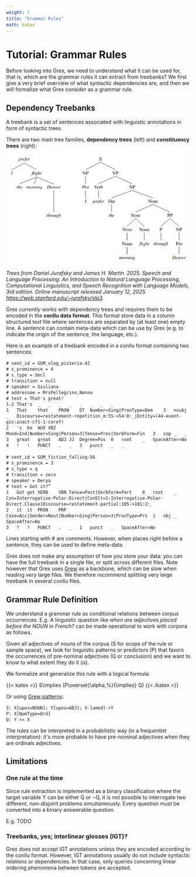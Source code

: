 ```yaml
---
weight: 1
title: "Grammar Rules"
math: katex
---
```


# Tutorial: Grammar Rules

Before looking into Grex, we need to understand what it can be used for, that is, which are the grammar rules it can extract from treebanks? We first give a very brief overview of what syntactic dependencies are, and then we will formalize what Grex consider as a grammar rule.

## Dependency Treebanks

A treebank is a set of sentences associated with linguistic annotations in form of syntactic trees.

There are two main tree families, **dependency trees** (left) and **constituency trees** (right):

![A dependency and a constituency tree](trees.png)

*Trees from Daniel Jurafsky and James H. Martin. 2025. Speech and Language Processing: An Introduction to Natural Language Processing, Computational Linguistics, and Speech Recognition with Language Models, 3rd edition. Online manuscript released January 12, 2025. https://web.stanford.edu/~jurafsky/slp3.*


Grex *currently* works with dependency trees and requires them to be encoded in the **conllu data format**.
This format store data in a column structured text file where sentences are separated by (at least one) empty line.
A sentence can contain meta-data which can be use by Grex (e.g. to indicate the origin of the sentence, the language, etc.).

Here is an example of a treebank encoded in a conllu format containing two sentences:

```
# sent_id = GUM_vlog_pizzeria-42
# s_prominence = 4
# s_type = decl
# transition = null
# speaker = Giuliana
# addressee = MrsPellegrino,Nonna
# text = That's great!
1-2	That's	_	_	_	_	_	_	_	_
1	That	that	PRON	DT	Number=Sing|PronType=Dem	3	nsubj	_	Discourse=restatement-repetition_m:55->54:0:_|Entity=(44-event-giv:inact-cf1-1-coref)
2	's	be	AUX	VBZ	Mood=Ind|Number=Sing|Person=3|Tense=Pres|VerbForm=Fin	3	cop	_	_
3	great	great	ADJ	JJ	Degree=Pos	0	root	_	SpaceAfter=No
4	!	!	PUNCT	.	_	3	punct	_	_

# sent_id = GUM_fiction_falling-56
# s_prominence = 3
# s_type = q
# transition = zero
# speaker = Derya
# text = Got it?”
1	Got	get	VERB	VBN	Tense=Past|VerbForm=Part	0	root	_	Cxn=Interrogative-Polar-Direct|CxnElt=1:Interrogative-Polar-Direct.Clause|Discourse=restatement-partial:105->101:2:_
2	it	it	PRON	PRP	Case=Acc|Gender=Neut|Number=Sing|Person=3|PronType=Prs	1	obj	_	SpaceAfter=No
3	?	?	PUNCT	.	_	1	punct	_	SpaceAfter=No

```
Lines starting with # are comments.
However, when places right before a sentence, they can be used to define meta-data.


Grex does not make any assumption of how you store your data: you can have the full treebank in a single file, or split across different files.
Note however that Grex uses [Grew](https://grew.fr/) as a backbone, which can be slow when reading very large files.
We therefore recommend splitting very large treebank in several conllu files.


## Grammar Rule Definition

We understand a grammar rule as conditional relations between corpus occurrences. 
E.g. A linguistic question like *when are adjectives placed before the NOUN in French?* can be made operational to work with corpora as follows.

Given all adjectives of nouns of the corpus (S for scope of the rule or sample space), we look for linguistic patterns or predictors (P) that favors the occurrences of pre-nominal adjectives (Q or conclusion) and we want to know to what extent they do it (α).

We formalize and generalize this rule with a logical formula:


{{< katex >}}
    S\implies (P\overset{\alpha\,\%}{\implies} Q)
{{< /katex >}}



Or using [Grew patterns](https://universal.grew.fr/?custom=67a7be8bead7b):

```
S: X[upos=NOUN]; Y[upos=ADJ]; X-[amod]->Y
P: X[NumType=Ord]
Q: Y << X
```

The rules can be interpreted in a probabilistic way (in a frequentist interpretation): it's more probable to have pre-nominal adjectives when they are ordinals adjectives.


## Limitations

### One rule at the time

Since rule extraction is implemented as a binary classification where the target variable Y can be either Q or ¬Q, it is not possible to interrogate two different, non-disjoint problems simultaneously. Every question must be converted into a binary answerable question. 

E.g. TODO

### Treebanks, yes; interlinear glosses (IGT)? 
Grex does not accept IGT annotations unless they are encoded according to the conllu format. However, IGT annotations usually do not include syntactic relations or dependencies. In that case, only queries concerning linear ordering phenomena between tokens are accepted.
